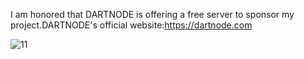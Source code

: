 I am honored that DARTNODE is offering a free server to sponsor my project.DARTNODE's official website:https://dartnode.com

![11](https://github.com/1234wei/xray-for-lord/assets/102712930/b78113c2-d019-4b6a-a658-042c9bd10e4f)
